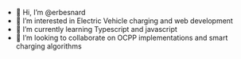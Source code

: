 - 👋 Hi, I’m @erbesnard
- 👀 I’m interested in Electric Vehicle charging and web development
- 🌱 I’m currently learning Typescript and javascript
- 💞️ I’m looking to collaborate on OCPP implementations and smart charging algorithms

<!---
erbesnard/erbesnard is a ✨ special ✨ repository because its `README.md` (this file) appears on your GitHub profile.
You can click the Preview link to take a look at your changes.
--->
